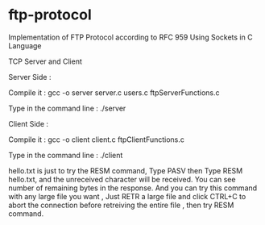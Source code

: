 # ftp-protocol

Implementation of FTP Protocol according to RFC 959 Using Sockets in C Language

TCP Server and Client 

Server Side :

Compile it : gcc -o server server.c users.c ftpServerFunctions.c

Type in the command line : ./server




Client Side :

Compile it : gcc -o client client.c ftpClientFunctions.c

Type in the command line : ./client <ip-address of the server>




hello.txt is just to try the RESM command, Type PASV then Type RESM hello.txt, and the unreceived character will be received.
You can see number of remaining bytes in the response. 
And you can try this command with any large file you want , Just RETR a large file and click CTRL+C to abort the connection before retreiving the entire file , then try RESM command.

